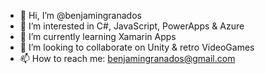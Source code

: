 - 👋 Hi, I’m @benjamingranados
- 👀 I’m interested in C#, JavaScript, PowerApps & Azure
- 🌱 I’m currently learning Xamarin Apps
- 💞️ I’m looking to collaborate on Unity & retro VideoGames
- 📫 How to reach me: benjamingranados@gmail.com

<!---
benjamingranados/benjamingranados is a ✨ special ✨ repository because its `README.md` (this file) appears on your GitHub profile.
You can click the Preview link to take a look at your changes.
--->
